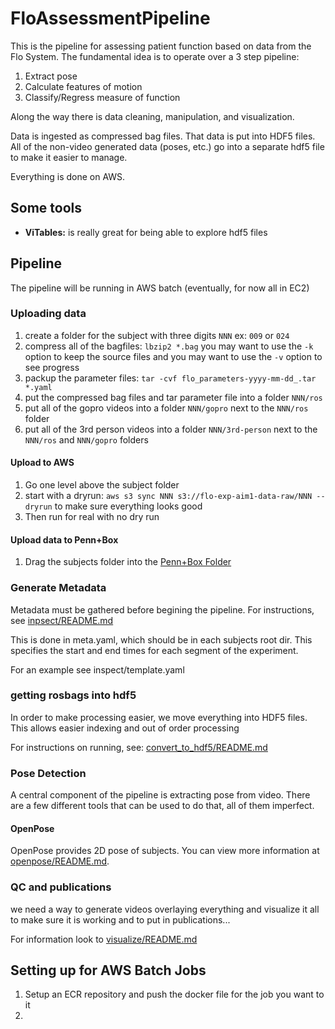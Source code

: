 # FloAssessmentPipeline

This is the pipeline for assessing patient function based on data from the Flo System.
The fundamental idea is to operate over a 3 step pipeline:

1.  Extract pose
2.  Calculate features of motion
3.  Classify/Regress measure of function

Along the way there is data cleaning, manipulation, and visualization.

Data is ingested as compressed bag files. That data is put into HDF5 files.
All of the non-video generated data (poses, etc.) go into a separate hdf5 file
to make it easier to manage.

Everything is done on AWS.

## Some tools

*   **ViTables:** is really great for being able to explore hdf5 files

## Pipeline

The pipeline will be running in AWS batch (eventually, for now all in EC2)

### Uploading data

1.  create a folder for the subject with three digits `NNN` ex: `009` or `024`
2.  compress all of the bagfiles: `lbzip2 *.bag` you may want to use the `-k` option to keep the source files
    and you may want to use the `-v` option to see progress
3.  packup the parameter files: `tar -cvf flo_parameters-yyyy-mm-dd_.tar *.yaml`
4.  put the compressed bag files and tar parameter file into a folder `NNN/ros`
5.  put all of the gopro videos into a folder `NNN/gopro` next to the `NNN/ros` folder
6.  put all of the 3rd person videos into a folder `NNN/3rd-person` next to the `NNN/ros` and `NNN/gopro` folders

#### Upload to AWS

1.  Go one level above the subject folder
2.  start with a dryrun: `aws s3 sync NNN s3://flo-exp-aim1-data-raw/NNN --dryrun` to make sure everything looks good
3.  Then run for real with no dry run

#### Upload data to Penn+Box

1.  Drag the subjects folder into the [Penn+Box Folder](https://upenn.app.box.com/folder/126576235920)

### Generate Metadata

Metadata must be gathered before begining the pipeline. For instructions,
see [inpsect/README.md](inpsect/README.md)

This is done in meta.yaml, which should be in each subjects root dir.
This specifies the start and end times for each segment of the experiment.

For an example see inspect/template.yaml

### getting rosbags into hdf5

In order to make processing easier, we move everything into HDF5 files.
This allows easier indexing and out of order processing

For instructions on running, see: [convert_to_hdf5/README.md](convert_to_hdf5/README.md)

### Pose Detection

A central component of the pipeline is extracting pose from video.
There are a few different tools that can be used to do that, all of them
imperfect.

#### OpenPose

OpenPose provides 2D pose of subjects. You can view more information at [openpose/README.md](openpose/README.md).

### QC and publications

we need a way to generate videos overlaying everything and visualize it all to make sure it is working and to put in publications...

For information look to [visualize/README.md](visualize/README.md)

## Setting up for AWS Batch Jobs

1.  Setup an ECR repository and push the docker file for the job you want to it
2.
